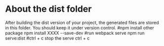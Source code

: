 # About the dist folder
After building the dist version of your project, the generated files are stored in this folder. You should keep it under version control.
#npm install other package
npm install XXXX --save-dev
#run webpack serve
npm run serve:dist
#ctrl + c stop the serve
ctrl + c

